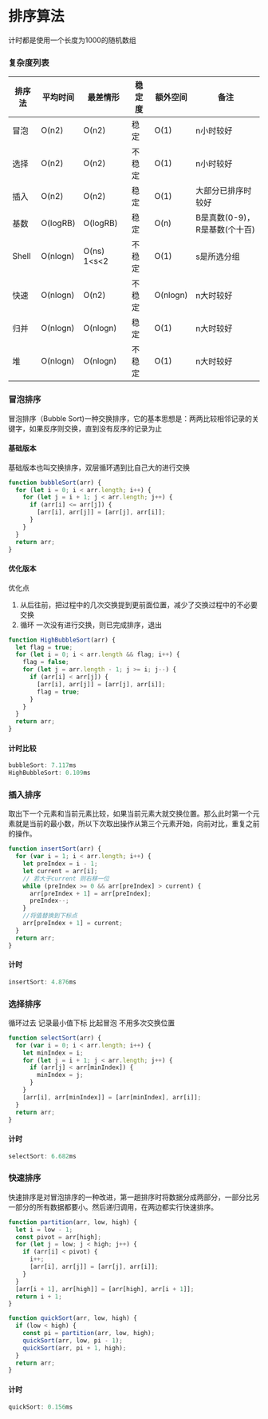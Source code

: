 

# 排序算法

计时都是使用一个长度为1000的随机数组

### 复杂度列表

| 排序法 | 平均时间 | 最差情形    | 稳定度 | 额外空间 | 备注                          |
| ------ | -------- | ----------- | ------ | -------- | ----------------------------- |
| 冒泡   | O(n2)    | O(n2)       | 稳定   | O(1)     | n小时较好                     |
| 选择   | O(n2)    | O(n2)       | 不稳定 | O(1)     | n小时较好                     |
| 插入   | O(n2)    | O(n2)       | 稳定   | O(1)     | 大部分已排序时较好            |
| 基数   | O(logRB) | O(logRB)    | 稳定   | O(n)     | B是真数(0-9)，R是基数(个十百) |
| Shell  | O(nlogn) | O(ns) 1<s<2 | 不稳定 | O(1)     | s是所选分组                   |
| 快速   | O(nlogn) | O(n2)       | 不稳定 | O(nlogn) | n大时较好                     |
| 归并   | O(nlogn) | O(nlogn)    | 稳定   | O(1)     | n大时较好                     |
| 堆     | O(nlogn) | O(nlogn)    | 不稳定 | O(1)     | n大时较好                     |



### 冒泡排序

冒泡排序（Bubble Sort)一种交换排序，它的基本思想是：两两比较相邻记录的关键字，如果反序则交换，直到没有反序的记录为止

#### 基础版本

基础版本也叫交换排序，双层循环遇到比自己大的进行交换

```js
function bubbleSort(arr) {
  for (let i = 0; i < arr.length; i++) {
    for (let j = i + 1; j < arr.length; j++) {
      if (arr[i] <= arr[j]) {
        [arr[i], arr[j]] = [arr[j], arr[i]];
      }
    }
  }
  return arr;
}
```

#### 优化版本

优化点

1. 从后往前，把过程中的几次交换提到更前面位置，减少了交换过程中的不必要交换
2. 循环 一次没有进行交换，则已完成排序，退出

```js
function HighBubbleSort(arr) {
  let flag = true;
  for (let i = 0; i < arr.length && flag; i++) {
    flag = false;
    for (let j = arr.length - 1; j >= i; j--) {
      if (arr[i] < arr[j]) {
        [arr[i], arr[j]] = [arr[j], arr[i]];
        flag = true;
      }
    }
  }
  return arr;
}
```

#### 计时比较

```js
bubbleSort: 7.117ms
HighBubbleSort: 0.109ms
```



### 插入排序

取出下一个元素和当前元素比较，如果当前元素大就交换位置。那么此时第一个元素就是当前的最小数，所以下次取出操作从第三个元素开始，向前对比，重复之前的操作。

```js
function insertSort(arr) {
  for (var i = 1; i < arr.length; i++) {
    let preIndex = i - 1;
    let current = arr[i];
    // 若大于current 则右移一位
    while (preIndex >= 0 && arr[preIndex] > current) {
      arr[preIndex + 1] = arr[preIndex];
      preIndex--;
    }
    //将值替换到下标点
    arr[preIndex + 1] = current;
  }
  return arr;
}
```

#### 计时

```js
insertSort: 4.876ms
```



### 选择排序

循环过去 记录最小值下标 比起冒泡 不用多次交换位置

```js
function selectSort(arr) {
  for (var i = 0; i < arr.length; i++) {
    let minIndex = i;
    for (let j = i + 1; j < arr.length; j++) {
      if (arr[j] < arr[minIndex]) {
        minIndex = j;
      }
    }
    [arr[i], arr[minIndex]] = [arr[minIndex], arr[i]];
  }
  return arr;
}
```

#### 计时

```js
selectSort: 6.682ms
```





### 快速排序

快速排序是对冒泡排序的一种改进，第一趟排序时将数据分成两部分，一部分比另一部分的所有数据都要小。然后递归调用，在两边都实行快速排序。

```js
function partition(arr, low, high) {
  let i = low - 1;
  const pivot = arr[high];
  for (let j = low; j < high; j++) {
    if (arr[i] < pivot) {
      i++;
      [arr[i], arr[j]] = [arr[j], arr[i]];
    }
  }
  [arr[i + 1], arr[high]] = [arr[high], arr[i + 1]];
  return i + 1;
}

function quickSort(arr, low, high) {
  if (low < high) {
    const pi = partition(arr, low, high);
    quickSort(arr, low, pi - 1);
    quickSort(arr, pi + 1, high);
  }
  return arr;
}
```

#### 计时

```js
quickSort: 0.156ms
```

